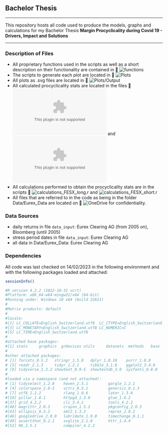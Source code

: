 ## Bachelor Thesis

---

This repository hosts all code used to produce the models, graphs and calculations for my Bachelor Thesis **Margin Procyclicality during Covid 19 - Drivers, Impact and Solutions**

---

### Description of Files

- All proprietary functions used in the scripts as well as a short description on their functionality are contained in :link: ![*functions*](functions.r)
- The scripts to generate each plot are located in :link: ![*Plots*](Plots/)
- All plots as .svg files are located in  :link: ![*Plots/Output*](Plots/Output/)
- All calculated procyclicality stats are located in the files :link: ![*calculations_FESX_long.csv*](Data/calculations_FESX_long.csv) and ![*calculations_FESX_short.csv*](Data/calculations_FESX_short.csv)
- All calculations performed to obtain the procyclicality stats are in the scripts :link: ![*calculations_FESX_long.r*](calculations_FESX_long.r) and ![*calculations_FESX_short.r*](calculations_FESX_short.r)
- All files that are referred to in the code as being in the folder Data/Eurex_Data are located on  :link: ![*OneDrive*](https://1drv.ms/u/s!AoQRAZtdS9u4iZYwkNuHxv9e582O_g?e=1WXJlr) for confidentiality.

### Data Sources

- daily returns in file `data_input`: Eurex Clearing AG (from 2005 on), Bloomberg (until 2005)
- stress period dates in file `data_input`: Eurex Clearing AG
- all data in Data/Eurex_Data: Eurex Clearing AG

### Dependencies

All code was last checked on 14/02/2023 in the following environment and with the following packages loaded and attached:

```r
sessionInfo()

#R version 4.2.2 (2022-10-31 ucrt)
#Platform: x86_64-w64-mingw32/x64 (64-bit)
#Running under: Windows 10 x64 (build 22621)
#
#Matrix products: default
#
#locale:
#[1] LC_COLLATE=English_Switzerland.utf8  LC_CTYPE=English_Switzerland.#utf8
#[3] LC_MONETARY=English_Switzerland.utf8 LC_NUMERIC=C
#[5] LC_TIME=English_Switzerland.utf8
#
#attached base packages:
#[1] stats     graphics  grDevices utils     datasets  methods   base
#
#other attached packages:
# [1] forcats_0.5.2   stringr_1.5.0   dplyr_1.0.10    purrr_1.0.0    
# [5] readr_2.1.3     tidyr_1.2.1     tibble_3.1.8    ggplot2_3.4.0
# [9] tidyverse_1.3.2 showtext_0.9-5  showtextdb_3.0  sysfonts_0.8.8
#
#loaded via a namespace (and not attached):
# [1] tidyselect_1.2.0    haven_2.5.1         gargle_1.2.1       
# [4] colorspace_2.0-3    vctrs_0.5.1         generics_0.1.3
# [7] utf8_1.2.2          rlang_1.0.6         later_1.3.0
#[10] pillar_1.8.1        httpgd_1.3.0        glue_1.6.2
#[37] grid_4.2.2          cli_3.4.1           tools_4.2.2
#[40] magrittr_2.0.3      crayon_1.5.2        pkgconfig_2.0.3
#[43] ellipsis_0.3.2      xml2_1.3.3          reprex_2.0.2
#[46] googledrive_2.0.0   lubridate_1.9.0     timechange_0.1.1
#[49] assertthat_0.2.1    svglite_2.1.0       httr_1.4.4
#[52] R6_2.5.1            compiler_4.2.2
```
